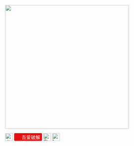 <img align="center" width="400" src="https://github-readme-stats.vercel.app/api?username=360736293&theme=transparent&include_all_commits=true&show_icons=true&hide_border=true" />

<p style="display:flex;"> 
    <a href="https://space.bilibili.com/2503390"><img src="https://img.shields.io/badge/%E5%93%94%E5%93%A9%E5%93%94%E5%93%A9-0079FF?style=flat&amp;logo=bilibili&amp;logoColor=white" height="25px" alt="哔哩哔哩"></a>
    &nbsp;
    <a style="display: flex;text-decoration:none;height: 21px;width:80px;font-size: 15px;border-radius: 3px;color: #fff;background-color: #E31111;padding:2px 5px 2px 5px;" href="https://www.52pojie.cn/home.php?mod=space&amp;uid=1718804&amp;do=thread&amp;view=me&amp;from=space"><img style="width:15px;height:15px;" src="https://www.52pojie.cn/favicon.ico">&nbsp;吾爱破解</a>
    &nbsp;
    <a href="https://stackoverflow.com/users/15413886/guardian"><img src="https://img.shields.io/badge/StackOverflow-F48024?style=flat&amp;logo=StackOverflow&amp;logoColor=white" height="25px" alt="StackOverflow"></a>
    &nbsp;
    <a href="https://leetcode.cn/u/guardian-6/"><img src="https://img.shields.io/badge/LeetCode-FFA116?style=flat&amp;logo=LeetCode&amp;logoColor=white" height="25px" alt="LeetCode"></a>
  </p>
